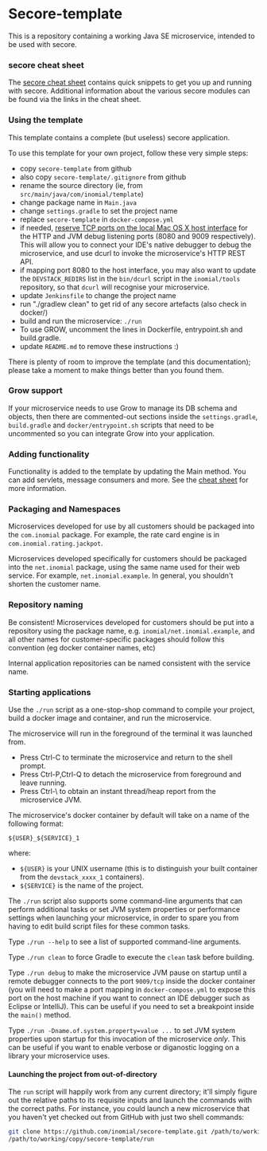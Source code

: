 # Secore-template

This is a repository containing a working Java SE microservice, intended to
be used with secore.

### secore cheat sheet

The [secore cheat sheet](https://github.com/inomial/secore) contains quick
snippets to get you up and running with secore. Additional information about
the various secore modules can be found via the links in the cheat sheet.

### Using the template

This template contains a complete (but useless) secore application.

To use this template for your own project, follow these very simple steps:

- copy `secore-template` from github 
- also copy `secore-template/.gitignore` from github
- rename the source directory (ie, from `src/main/java/com/inomial/template`)
- change package name in `Main.java`
- change `settings.gradle` to set the project name
- replace `secore-template` in `docker-compose.yml`
- if needed, [reserve TCP ports on the local Mac OS X host interface](https://wiki.inomial.net/home/devstack_host_ports)
  for the HTTP and JVM debug listening ports (8080 and 9009 respectively). This will allow you to connect your IDE's
  native debugger to debug the microservice, and use dcurl to invoke the microservice's HTTP REST API.
- if mapping port 8080 to the host interface, you may also want to update the `DEVSTACK_REDIRS` list in the
  `bin/dcurl` script in the `inomial/tools` repository, so that `dcurl` will recognise your microservice.
- update `Jenkinsfile` to change the project name
- run "./gradlew clean" to get rid of any secore artefacts (also check in docker/)
- build and run the microservice: `./run`
- To use GROW, uncomment the lines in Dockerfile, entrypoint.sh and build.gradle.
- update `README.md` to remove these instructions :)

There is plenty of room to improve the template (and this documentation);
please take a moment to make things better than you found them.

### Grow support

If your microservice needs to use Grow to manage its DB schema and objects,
then there are commented-out sections inside the `settings.gradle`,
`build.gradle` and `docker/entrypoint.sh` scripts that need to be uncommented
so you can integrate Grow into your application.

### Adding functionality

Functionality is added to the template by updating the Main method. You can
add servlets, message consumers and more. See the
[cheat sheet](https://github.com/inomial/secore) for more information.

### Packaging and Namespaces

Microservices developed for use by all customers should be packaged into the
`com.inomial` package. For example, the rate card engine is in `com.inomial.rating.jackpot`.

Microservices developed specifically for customers should be packaged into
the `net.inomial` package, using the same name used for their web service.
For example, `net.inomial.example`. In general, you shouldn't shorten
the customer name.

### Repository naming

Be consistent! Microservices developed for customers should be put into a
repository using the package name, e.g. `inomial/net.inomial.example`, and
all other names for customer-specific packages should follow this convention (eg
docker container names, etc)

Internal application repositories can be named consistent with the service name.

### Starting applications

Use the `./run` script as a one-stop-shop command to compile your project,
build a docker image and container, and run the microservice.

The microservice will run in the foreground of the terminal it was launched from.
  * Press Ctrl-C to terminate the microservice and return to the shell prompt.
  * Press Ctrl-P,Ctrl-Q to detach the microservice from foreground and leave running.
  * Press Ctrl-\ to obtain an instant thread/heap report from the microservice JVM.

The microservice's docker container by default will take on a name of the following format:

  ```
  ${USER}_${SERVICE}_1
  ```

where:
  * `${USER}` is your UNIX username (this is to distinguish your built container
    from the `devstack_xxxx_1` containers).
  * `${SERVICE}` is the name of the project.

The `./run` script also supports some command-line arguments that can perform additional
tasks or set JVM system properties or performance settings when launching your microservice,
in order to spare you from having to edit build script files for these common tasks.

Type `./run --help` to see a list of supported command-line arguments.

Type `./run clean` to force Gradle to execute the `clean` task before building.

Type `./run debug` to make the microservice JVM pause on startup until a remote
debugger connects to the port `9009/tcp` inside the docker container (you will
need to make a port mapping in `docker-compose.yml` to expose this port on the
host machine if you want to connect an IDE debugger such as Eclipse or
IntelliJ). This can be useful if you need to set a breakpoint inside the
`main()` method.

Type `./run -Dname.of.system.property=value ...` to set JVM system properties
upon startup for this invocation of the microservice *only*. This can be useful
if you want to enable verbose or diganostic logging on a library your
microservice uses.

#### Launching the project from out-of-directory

The `run` script will happily work from any current directory; it'll simply figure out
the relative paths to its requisite inputs and launch the commands with the correct
paths. For instance, you could launch a new microservice that you haven't yet checked
out from GitHub with just two shell commands:

  ```sh
  git clone https://github.com/inomial/secore-template.git /path/to/working/copy/secore-template
  /path/to/working/copy/secore-template/run
  ```
